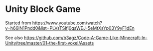 # Unity Block Game

Started from https://www.youtube.com/watch?v=h66IN1Pndd0&list=PLVsTSlfj0qsWEJ-5eMtXsYp03Y9yF1dEn


See also https://github.com/b3agz/Code-A-Game-Like-Minecraft-In-Unity/tree/master/01-the-first-voxel/Assets
